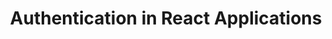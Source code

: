 ---
title: Authentication in React Applications
description: "How to handle user authentication in modern React Applications with context and hooks"
banner: './dodds-banner.png'
authorIds:
  - kent-dodds
href: https://kentcdodds.com/blog/authentication-in-react-applications
platforms:
  - React
categories:
  - Authentication
---